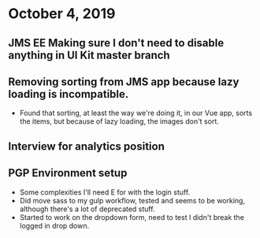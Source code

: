 # October 4, 2019

## JMS EE Making sure I don't need to disable anything in UI Kit master branch

## Removing sorting from JMS app because lazy loading is incompatible.
- Found that sorting, at least the way we're doing it, in our Vue app, sorts the items, but because of lazy loading, the images don't sort.

## Interview for analytics position

## PGP Environment setup
- Some complexities I'll need E for with the login stuff.
- Did move sass to my gulp workflow, tested and seems to be working, although there's a lot of deprecated stuff. 
- Started to work on the dropdown form, need to test I didn't break the logged in drop down.
  